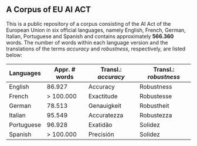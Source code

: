 ## A Corpus of EU AI ACT

This is a public repository of a corpus consisting of the AI Act of the European Union in six official languages, namely 
English, French, German, Italian, Portuguese and Spanish and contains approximately **566.360** words. The number of words 
within each language version and the translations of the terms *accuracy* and *robustness*, respectively, are listed below: 

| Languages  | Appr. # words | Transl.: *accuracy* | Transl.: *robustness* |
|------------|---------------|---------------------|-----------------------|
| English    | 86.927        | Accuracy            | Robustness            |
| French     | $>$ 100.000   | Exactitude          | Robustesse            | 
| German     | 78.513        | Genauigkeit         | Robustheit            |
| Italian    | 95.549        | Accuratezza         | Robustezza            |
| Portuguese | 96.928        | Exatidão            | Solidez               |
| Spanish    | $>$ 100.000   | Precisión           | Solidez               | 
